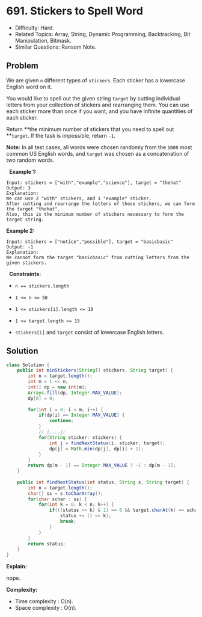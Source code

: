 # 691. Stickers to Spell Word

- Difficulty: Hard.
- Related Topics: Array, String, Dynamic Programming, Backtracking, Bit Manipulation, Bitmask.
- Similar Questions: Ransom Note.

## Problem

We are given ```n``` different types of ```stickers```. Each sticker has a lowercase English word on it.

You would like to spell out the given string ```target``` by cutting individual letters from your collection of stickers and rearranging them. You can use each sticker more than once if you want, and you have infinite quantities of each sticker.

Return **the minimum number of stickers that you need to spell out **```target```. If the task is impossible, return ```-1```.

**Note:** In all test cases, all words were chosen randomly from the ```1000``` most common US English words, and ```target``` was chosen as a concatenation of two random words.

 
**Example 1:**

```
Input: stickers = ["with","example","science"], target = "thehat"
Output: 3
Explanation:
We can use 2 "with" stickers, and 1 "example" sticker.
After cutting and rearrange the letters of those stickers, we can form the target "thehat".
Also, this is the minimum number of stickers necessary to form the target string.
```

**Example 2:**

```
Input: stickers = ["notice","possible"], target = "basicbasic"
Output: -1
Explanation:
We cannot form the target "basicbasic" from cutting letters from the given stickers.
```

 
**Constraints:**


	
- ```n == stickers.length```
	
- ```1 <= n <= 50```
	
- ```1 <= stickers[i].length <= 10```
	
- ```1 <= target.length <= 15```
	
- ```stickers[i]``` and ```target``` consist of lowercase English letters.



## Solution

```java
class Solution {
    public int minStickers(String[] stickers, String target) {
        int n = target.length();
        int m = 1 << n;
        int[] dp = new int[m];
        Arrays.fill(dp, Integer.MAX_VALUE);
        dp[0] = 0;
        
        for(int i = 0; i < m; i++) {
            if(dp[i] == Integer.MAX_VALUE) {
                continue;
            }
            // i....j;
            for(String sticker: stickers) {
                int j = findNextStatus(i, sticker, target);
                dp[j] = Math.min(dp[j], dp[i] + 1);
            }
        }
        return dp[m - 1] == Integer.MAX_VALUE ? -1 : dp[m - 1];
    }
    
    public int findNextStatus(int status, String s, String target) {
        int n = target.length();
        char[] ss = s.toCharArray();
        for(char schar : ss) {
            for(int k = 0; k < n; k++) {
                if(((status >> k) & 1) == 0 && target.charAt(k) == schar) {
                    status += (1 << k);
                    break;
                }
            }
        }
        return status;
    }
}
```

**Explain:**

nope.

**Complexity:**

* Time complexity : O(n).
* Space complexity : O(n).
